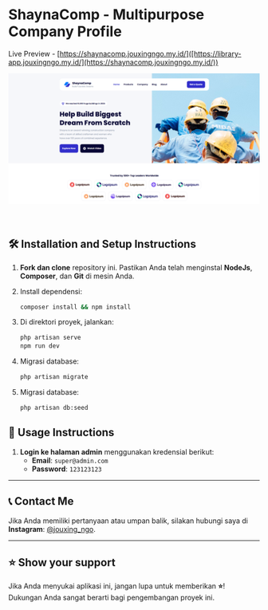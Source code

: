 # **ShaynaComp - Multipurpose Company Profile**  
Live Preview - [https://shaynacomp.jouxingngo.my.id/]([https://library-app.jouxingngo.my.id/](https://shaynacomp.jouxingngo.my.id/))
<br/>  
<div align="center">  
  <img  alt="Demo" src="public/preview.png" />  
</div>  
<br/>  
<br/>

## 🛠 **Installation and Setup Instructions**

1. **Fork dan clone** repository ini. Pastikan Anda telah menginstal **NodeJs**, **Composer**, dan **Git** di mesin Anda.
   
2. Install dependensi:  
   ```bash  
   composer install && npm install
   
3. Di direktori proyek, jalankan:  
   ```bash  
   php artisan serve
   npm run dev
   
4. Migrasi database: 
   ```bash  
   php artisan migrate

5. Migrasi database: 
   ```bash  
   php artisan db:seed 


## 🚀 **Usage Instructions**

1. **Login ke halaman admin** menggunakan kredensial berikut:  
   - **Email**: `super@admin.com`  
   - **Password**: `123123123`

---

## 📞 **Contact Me**

Jika Anda memiliki pertanyaan atau umpan balik, silakan hubungi saya di **Instagram**: [@jouxing_ngo](https://instagram.com/jouxing_ngo).

---

## ⭐ **Show your support**

Jika Anda menyukai aplikasi ini, jangan lupa untuk memberikan **⭐**! Dukungan Anda sangat berarti bagi pengembangan proyek ini.


